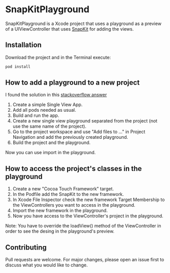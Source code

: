# SnapKitPlayground

SnapKitPlayground is a Xcode project that uses a playground as a preview of a UIViewController that uses [SnapKit](http://snapkit.io/) for adding the views.

## Installation

Download the project and in the Terminal execute:

```bash
pod install
```

## How to add a playground to a new project

I found the solution in this [stackoverflow answer](https://stackoverflow.com/a/54639761)

1. Create a simple Single View App.
2. Add all pods needed as usual.
3. Build and run the app.
4. Create a new single view playground separated from the project (not use the same name of the project).
5. Go to the project workspace and use "Add files to ..." in Project Navigation and add the previously created playground.
6. Build the project and the playground.

Now you can use import in the playground.

## How to access the project's classes in the playground

1. Create a new "Cocoa Touch Framework" target.
2. In the Podfile add the SnapKit to the new framework.
3. In Xcode File Inspector check the new framework Target Membership to the ViewControllers you want to access in the playground.
5. Import the new framework in the playground.
6. Now you have access to the ViewController's project in the playground.

Note: You have to override the loadView() method of the ViewController in order to see the desing in the playground's preview.

## Contributing
Pull requests are welcome. For major changes, please open an issue first to discuss what you would like to change.
